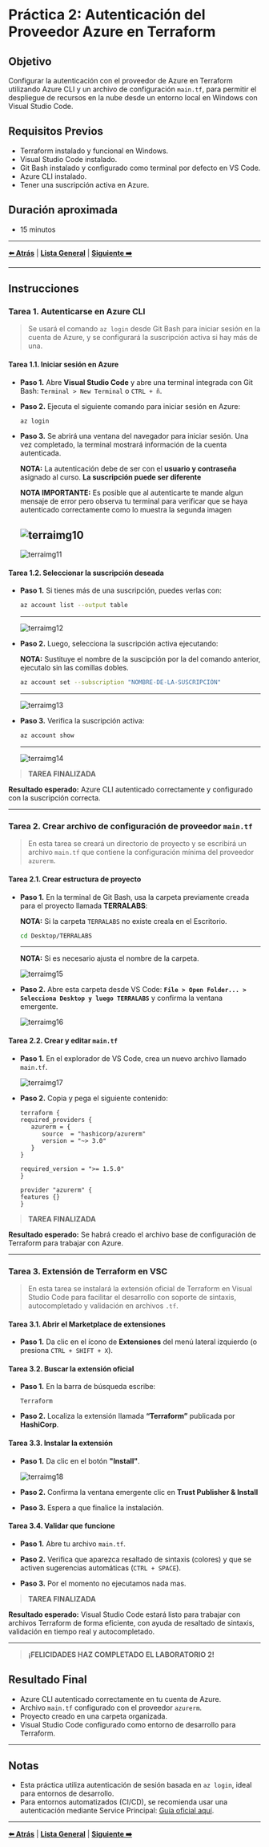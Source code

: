# Práctica 2: Autenticación del Proveedor Azure en Terraform

## Objetivo

Configurar la autenticación con el proveedor de Azure en Terraform utilizando Azure CLI y un archivo de configuración `main.tf`, para permitir el despliegue de recursos en la nube desde un entorno local en Windows con Visual Studio Code.

## Requisitos Previos

- Terraform instalado y funcional en Windows.
- Visual Studio Code instalado.
- Git Bash instalado y configurado como terminal por defecto en VS Code.
- Azure CLI instalado.
- Tener una suscripción activa en Azure.

## Duración aproximada

- 15 minutos

---

**[⬅️ Atrás](https://netec-mx.github.io/TRFRM-AZ/Capítulo2/lab1.html)** | **[Lista General](https://netec-mx.github.io/TRFRM-AZ/)** | **[Siguiente ➡️](https://netec-mx.github.io/TRFRM-AZ/Capítulo3/lab3.html)**

---

## Instrucciones

### Tarea 1. Autenticarse en Azure CLI

> Se usará el comando `az login` desde Git Bash para iniciar sesión en la cuenta de Azure, y se configurará la suscripción activa si hay más de una.

#### Tarea 1.1. Iniciar sesión en Azure

- **Paso 1.** Abre **Visual Studio Code** y abre una terminal integrada con Git Bash: `Terminal > New Terminal` o `CTRL + ñ`.

- **Paso 2.** Ejecuta el siguiente comando para iniciar sesión en Azure:

   ```bash
   az login
   ```

- **Paso 3.** Se abrirá una ventana del navegador para iniciar sesión. Una vez completado, la terminal mostrará información de la cuenta autenticada.

   **NOTA:** La autenticación debe de ser con el **usuario y contraseña** asignado al curso. **La suscripción puede ser diferente**

   **NOTA IMPORTANTE:** Es posible que al autenticarte te mande algun mensaje de error pero observa tu terminal para verificar que se haya autenticado correctamente como lo muestra la segunda imagen

   ![terraimg10](../images/lab2/img1.png)
   -
   ![terraimg11](../images/lab2/img2.png)


#### Tarea 1.2. Seleccionar la suscripción deseada

- **Paso 1.** Si tienes más de una suscripción, puedes verlas con:

   ```bash
   az account list --output table
   ```
   ---
   ![terraimg12](../images/lab2/img3.png)


- **Paso 2.** Luego, selecciona la suscripción activa ejecutando:

   **NOTA:** Sustituye el nombre de la suscipción por la del comando anterior, ejecutalo sin las comillas dobles.

   ```bash
   az account set --subscription "NOMBRE-DE-LA-SUSCRIPCIÓN"
   ```
   ---
   ![terraimg13](../images/lab2/img4.png)

- **Paso 3.** Verifica la suscripción activa:

   ```bash
   az account show
   ```
   ---
   ![terraimg14](../images/lab2/img5.png)

> **TAREA FINALIZADA**

**Resultado esperado:** Azure CLI autenticado correctamente y configurado con la suscripción correcta.

---

### Tarea 2. Crear archivo de configuración de proveedor `main.tf`

> En esta tarea se creará un directorio de proyecto y se escribirá un archivo `main.tf` que contiene la configuración mínima del proveedor `azurerm`.

#### Tarea 2.1. Crear estructura de proyecto

- **Paso 1.** En la terminal de Git Bash, usa la carpeta previamente creada para el proyecto llamada **TERRALABS**:

   **NOTA:** Si la carpeta `TERRALABS` no existe creala en el Escritorio.

   ```bash
   cd Desktop/TERRALABS
   ```
   ---
   **NOTA:** Si es necesario ajusta el nombre de la carpeta.

   ![terraimg15](../images/lab2/img6.png)

- **Paso 2.** Abre esta carpeta desde VS Code: **`File > Open Folder... > Selecciona Desktop y luego TERRALABS`** y confirma la ventana emergente.

   ![terraimg16](../images/lab2/img7.png)

#### Tarea 2.2. Crear y editar `main.tf`

- **Paso 1.** En el explorador de VS Code, crea un nuevo archivo llamado `main.tf`.

   ![terraimg17](../images/lab2/img8.png)   

- **Paso 2.** Copia y pega el siguiente contenido:

   ```hcl
   terraform {
   required_providers {
      azurerm = {
         source  = "hashicorp/azurerm"
         version = "~> 3.0"
      }
   }

   required_version = ">= 1.5.0"
   }

   provider "azurerm" {
   features {}
   }
   ```

> **TAREA FINALIZADA**

**Resultado esperado:** Se habrá creado el archivo base de configuración de Terraform para trabajar con Azure.

---

### Tarea 3. Extensión de Terraform en VSC

> En esta tarea se instalará la extensión oficial de Terraform en Visual Studio Code para facilitar el desarrollo con soporte de sintaxis, autocompletado y validación en archivos `.tf`.

#### Tarea 3.1. Abrir el Marketplace de extensiones

- **Paso 1.** Da clic en el ícono de **Extensiones** del menú lateral izquierdo (o presiona `CTRL + SHIFT + X`).

#### Tarea 3.2. Buscar la extensión oficial

- **Paso 1.** En la barra de búsqueda escribe:

   ```
   Terraform
   ```

- **Paso 2.** Localiza la extensión llamada **“Terraform”** publicada por **HashiCorp**.

#### Tarea 3.3. Instalar la extensión

- **Paso 1.** Da clic en el botón **"Install"**.

   ![terraimg18](../images/lab2/img9.png)   

- **Paso 2.** Confirma la ventana emergente clic en **Trust Publisher & Install**

- **Paso 3.** Espera a que finalice la instalación.

#### Tarea 3.4. Validar que funcione

- **Paso 1.** Abre tu archivo `main.tf`.

- **Paso 2.** Verifica que aparezca resaltado de sintaxis (colores) y que se activen sugerencias automáticas (`CTRL + SPACE`).

- **Paso 3.** Por el momento no ejecutamos nada mas.

> **TAREA FINALIZADA**

**Resultado esperado:** Visual Studio Code estará listo para trabajar con archivos Terraform de forma eficiente, con ayuda de resaltado de sintaxis, validación en tiempo real y autocompletado.

---

> **¡FELICIDADES HAZ COMPLETADO EL LABORATORIO 2!**

## Resultado Final

- Azure CLI autenticado correctamente en tu cuenta de Azure.
- Archivo `main.tf` configurado con el proveedor `azurerm`.
- Proyecto creado en una carpeta organizada.
- Visual Studio Code configurado como entorno de desarrollo para Terraform.

---

## Notas

- Esta práctica utiliza autenticación de sesión basada en `az login`, ideal para entornos de desarrollo.  
- Para entornos automatizados (CI/CD), se recomienda usar una autenticación mediante Service Principal: [Guía oficial aquí](https://registry.terraform.io/providers/hashicorp/azurerm/latest/docs/guides/service_principal_client_secret).

---

**[⬅️ Atrás](https://netec-mx.github.io/TRFRM-AZ/Capítulo2/lab1.html)** | **[Lista General](https://netec-mx.github.io/TRFRM-AZ/)** | **[Siguiente ➡️](https://netec-mx.github.io/TRFRM-AZ/Capítulo3/lab3.html)**